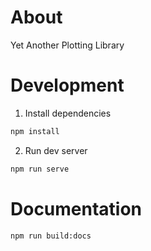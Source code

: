 # About

Yet Another Plotting Library

# Development

1. Install dependencies

```bash
npm install
```

2. Run dev server

```bash
npm run serve
```

# Documentation

```bash
npm run build:docs
```


